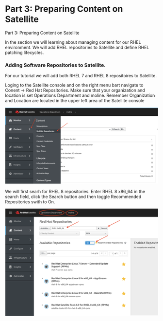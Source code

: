 # Part 3: Preparing Content on Satellite  

Part 3: Preparing Content on Satellite

In the section we will learning about managing content for our RHEL environment.  We will add RHEL repositories to Satellite and define RHEL patching lifecycles.  

### Adding Software Repositories to Satellite. 

For our tutorial we will add both RHEL 7 and RHEL 8 repositoires to Satellite.  

Loging to the Satellite console and on the right menu bart navigate to Conent -> Red Hat Repositories.  Make sure that your organization and location is set Operations Department and moline.  Remember Organization and Location are located in the upper left area of the Satellite console

![Content -> Red Hat Repositories](/images/sat15.png)

We will first searh for RHEL 8 repositories.  Enter RHEL 8 x86_64 in the search field, click the Search button and then toggle Recommended Repositories swith to On.  

![Red Hat Repositories Searhc](/images/sat16.png)
